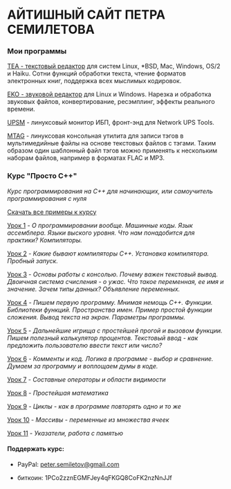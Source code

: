 # АЙТИШНЫЙ САЙТ ПЕТРА СЕМИЛЕТОВА


### Мои программы

[TEA - текстовый редактор](http://tea.ourproject.org) для систем Linux, *BSD, Mac, Windows, OS/2 и Haiku. Сотни функций обработки текста, чтение форматов электронных книг, поддержка всех мыслимых кодировок.

[EKO - звуковой редактор](http://psemiletov.github.io/eko/) для Linux и Windows. Нарезка и обработка звуковых файлов, конвертирование, ресэмплинг, эффекты реального времени.      

[UPSM](https://github.com/psemiletov/upsm) - линуксовый монитор ИБП, фронт-энд для Network UPS Tools.

[MTAG](https://github.com/psemiletov/mtag) - линуксовая консольная утилита для записи тэгов в мультимедийные файлы на основе текстовых файлов с тэгами. Таким образом один шаблонный файл тэгов можно применять к нескольким наборам файлов, например в форматах FLAC и MP3.


### Курс "Просто С++"

*Курс программирования на С++ для начинающих, или самоучитель программирования с нуля*

[Скачать все примеры к курсу](https://github.com/psemiletov/simple-cpp-examples/archive/refs/heads/main.zip)

[Урок 1](scpp/001.md) - *О программировании вообще. Машинные коды. Язык ассемблера. Языки выского уровня. Что нам понадобится для практики? Компиляторы.*

[Урок 2](scpp/002.md) - *Какие бывают компиляторы C++. Установка компилятора. Пробный запуск.*

[Урок 3](scpp/003.md) - *Основы работы с консолью. Почему важен текстовый вывод. Двоичная система счисления - о ужас. Что такое переменная, ее имя и значение. Зачем типы данных? Объявление переменных.*

[Урок 4](scpp/004.md) - *Пишем первую программу. Мнимая немощь С++. Функции. Библиотеки функций. Пространства имен. Пример простой функции сложения. Вывод текста на экран. Параметры программы.*

[Урок 5](scpp/005.md) - *Дальнейшие игрища с простейшей прогой и вызовом функции. Пишем полезный калькулятор процентов. Текстовый ввод - как предложить пользователю ввести текст или число?*

[Урок 6](scpp/006.md) - *Комменты и код. Логика в программе - выбор и сравнение. Думаем за программу и воплощаем думы в коде.*

[Урок 7](scpp/007.md) - *Составные операторы и области видимости*

[Урок 8](scpp/008.md) - *Простейшая математика*   

[Урок 9](scpp/009.md) - *Циклы - как в программе повторять одно и то же*   

[Урок 10](scpp/009.md) - *Массивы - переменные из множества ячеек*   

[Урок 11](scpp/011.md) - *Указатели, работа с памятью*   


#### Поддержать курс:

* PayPal: peter.semiletov@gmail.com

* биткоин: 1PCo2zznEGMFJey4qFKGQ8CoFK2nzNnJJf

